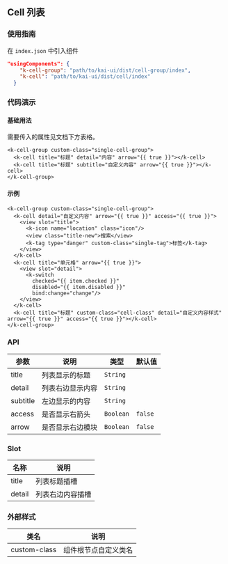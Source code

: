 ## Cell 列表

### 使用指南
在 `index.json` 中引入组件
```json
"usingComponents": {
    "k-cell-group": "path/to/kai-ui/dist/cell-group/index",
    "k-cell": "path/to/kai-ui/dist/cell/index"
  }
```

### 代码演示

#### 基础用法
需要传入的属性见文档下方表格。

```wxml
<k-cell-group custom-class="single-cell-group">
  <k-cell title="标题" detail="内容" arrow="{{ true }}"></k-cell>
  <k-cell title="标题" subtitle="自定义内容" arrow="{{ true }}"></k-cell>
</k-cell-group>
```

#### 示例

```wxml
<k-cell-group custom-class="single-cell-group">
  <k-cell detail="自定义内容" arrow="{{ true }}" access="{{ true }}">
    <view slot="title">
      <k-icon name="location" class="icon"/>
      <view class="title-new">搜索</view>
      <k-tag type="danger" custom-class="single-tag">标签</k-tag>
    </view>
  </k-cell>
  <k-cell title="单元格" arrow="{{ true }}">
    <view slot="detail">
      <k-switch
        checked="{{ item.checked }}" 
        disabled="{{ item.disabled }}" 
        bind:change="change"/>
    </view>
  </k-cell>
  <k-cell title="标题" custom-class="cell-class" detail="自定义内容样式" arrow="{{ true }}" access="{{ true }}"></k-cell>
</k-cell-group>
```

### API

| 参数 | 说明 | 类型 | 默认值 |
|-----------|-----------|-----------|-------------|
| title | 列表显示的标题 | `String` | ` ` |
| detail | 列表右边显示内容 | `String` | ` ` |
| subtitle | 左边显示的内容 | `String` | ` ` |
| access | 是否显示右箭头 | `Boolean` | `false` |
| arrow | 是否显示右边模块 | `Boolean` | `false` |

### Slot

| 名称 | 说明 |
|-----------|-----------|
| title | 列表标题插槽 |
| detail | 列表右边内容插槽 |

### 外部样式

| 类名 | 说明 |
|-----------|-----------|
| custom-class | 组件根节点自定义类名 |

